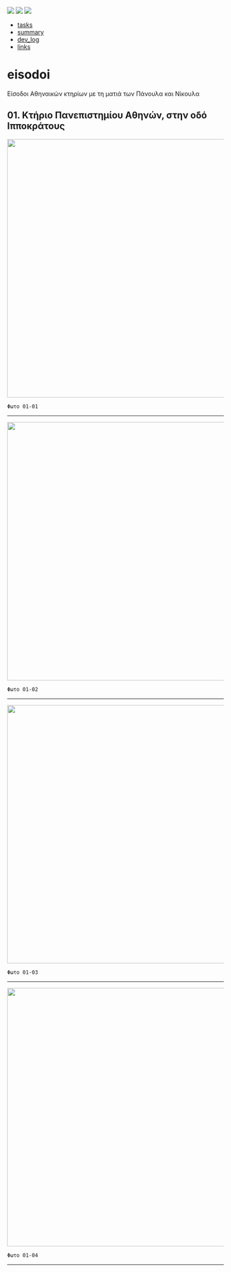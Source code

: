 [![](https://img.shields.io/badge/organization-PanoulasNikoulas-blue.svg)](https://github.com/PanoulasNikoulas) 
[![](https://img.shields.io/badge/remote-eisodoi-green.svg)](https://github.com/PanoulasNikoulas/eisodoi) 
[![](https://img.shields.io/badge/local-F:\prj\PanoulasNikoulas\eisodoi-orange.svg)]() 


* [tasks](tasks.md)
* [summary](summary.md)
* [dev_log](dev_log.md)
* [links](links.md)

# eisodoi
Είσοδοι Αθηναικών κτηρίων με τη ματιά των Πάνουλα και Νίκουλα




## 01. Κτήριο Πανεπιστημίου Αθηνών, στην οδό Ιπποκράτους

<p align="center">
<img
src="img01/01.PNG"
width = 600
/>
</p> 

`Φωτο 01-01`

----

<p align="center">
<img
src="img01/02.PNG"
width = 600
/>
</p> 

`Φωτο 01-02`

----

<p align="center">
<img
src="img01/03.PNG"
width = 600
/>
</p> 

`Φωτο 01-03`

----

<p align="center">
<img
src="img01/04.PNG"
width = 600
/>
</p> 

`Φωτο 01-04`

----


